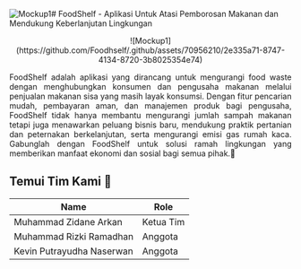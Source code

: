 ![Mockup1](https://github.com/Foodhself/.github/assets/70956210/6c55963e-77e3-4f33-8728-1ab11f0a2766)# FoodShelf - Aplikasi Untuk Atasi Pemborosan Makanan dan Mendukung Keberlanjutan Lingkungan

<p align="center">
  ![Mockup1](https://github.com/Foodhself/.github/assets/70956210/2e335a71-8747-4134-8720-3b8025354e74)
</p>

<p align="justify">
FoodShelf adalah aplikasi yang dirancang untuk mengurangi food waste dengan menghubungkan konsumen dan pengusaha makanan melalui penjualan makanan sisa yang masih layak konsumsi. Dengan fitur pencarian mudah, pembayaran aman, dan manajemen produk bagi pengusaha, FoodShelf tidak hanya membantu mengurangi jumlah sampah makanan tetapi juga menawarkan peluang bisnis baru, mendukung praktik pertanian dan peternakan berkelanjutan, serta mengurangi emisi gas rumah kaca. Gabunglah dengan FoodShelf untuk solusi ramah lingkungan yang memberikan manfaat ekonomi dan sosial bagi semua pihak.🚀
</p>

## Temui Tim Kami 👥

| Name                       | Role          |
| -------------------------- | ------------- |
| Muhammad Zidane Arkan      | Ketua Tim     |
| Muhammad Rizki Ramadhan    | Anggota       |
| Kevin Putrayudha Naserwan  | Anggota       |

